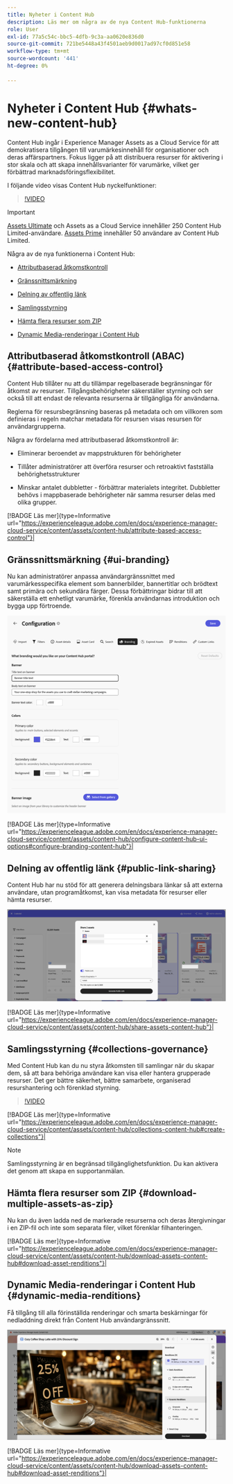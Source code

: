 ```yaml
---
title: Nyheter i Content Hub
description: Läs mer om några av de nya Content Hub-funktionerna
role: User
exl-id: 77a5c54c-bbc5-4dfb-9c3a-aa0620e836d0
source-git-commit: 721be5448a43f4501aeb9d0017ad97cf0d851e58
workflow-type: tm+mt
source-wordcount: '441'
ht-degree: 0%

---
```


# Nyheter i Content Hub {#whats-new-content-hub}

Content Hub ingår i Experience Manager Assets as a Cloud Service för att demokratisera tillgången till varumärkesinnehåll för organisationer och deras affärspartners. Fokus ligger på att distribuera resurser för aktivering i stor skala och att skapa innehållsvarianter för varumärke, vilket ger förbättrad marknadsföringsflexibilitet.

I följande video visas Content Hub nyckelfunktioner:

>[!VIDEO](https://video.tv.adobe.com/v/3463712)

>[!IMPORTANT]
>
>[Assets Ultimate](/help/assets/assets-ultimate-overview.md) och Assets as a Cloud Service innehåller 250 Content Hub Limited-användare. [Assets Prime](/help/assets/assets-prime.md) innehåller 50 användare av Content Hub Limited.

Några av de nya funktionerna i Content Hub:

* [Attributbaserad åtkomstkontroll](#attribute-based-access-control)

* [Gränssnittsmärkning](#ui-branding)

* [Delning av offentlig länk](#public-link-sharing)

* [Samlingsstyrning](#collections-governance)

* [Hämta flera resurser som ZIP](#download-multiple-assets-as-zip)

* [Dynamic Media-renderingar i Content Hub](#dynamic-media-renditions)

## Attributbaserad åtkomstkontroll (ABAC) {#attribute-based-access-control}

Content Hub tillåter nu att du tillämpar regelbaserade begränsningar för åtkomst av resurser. Tillgångsbehörigheter säkerställer styrning och ser också till att endast de relevanta resurserna är tillgängliga för användarna.

Reglerna för resursbegränsning baseras på metadata och om villkoren som definieras i regeln matchar metadata för resursen visas resursen för användargrupperna.

Några av fördelarna med attributbaserad åtkomstkontroll är:

* Eliminerar beroendet av mappstrukturen för behörigheter

* Tillåter administratörer att överföra resurser och retroaktivt fastställa behörighetsstrukturer

* Minskar antalet dubbletter - förbättrar materialets integritet. Dubbletter behövs i mappbaserade behörigheter när samma resurser delas med olika grupper.

[!BADGE Läs mer]{type=Informative url="https://experienceleague.adobe.com/en/docs/experience-manager-cloud-service/content/assets/content-hub/attribute-based-access-control"}|

## Gränssnittsmärkning {#ui-branding}

Nu kan administratörer anpassa användargränssnittet med varumärkesspecifika element som bannerbilder, bannertitlar och brödtext samt primära och sekundära färger. Dessa förbättringar bidrar till att säkerställa ett enhetligt varumärke, förenkla användarnas introduktion och bygga upp förtroende.

![Gränssnittsmärkning](/help/assets/assets/content-hub-ui-branding.png)

[!BADGE Läs mer]{type=Informative url="https://experienceleague.adobe.com/en/docs/experience-manager-cloud-service/content/assets/content-hub/configure-content-hub-ui-options#configure-branding-content-hub"}|

## Delning av offentlig länk {#public-link-sharing}

Content Hub har nu stöd för att generera delningsbara länkar så att externa användare, utan programåtkomst, kan visa metadata för resurser eller hämta resurser.

![Gränssnittsmärkning](/help/assets/assets/public-and-private-link.png)

[!BADGE Läs mer]{type=Informative url="https://experienceleague.adobe.com/en/docs/experience-manager-cloud-service/content/assets/content-hub/share-assets-content-hub"}|

## Samlingsstyrning {#collections-governance}

Med Content Hub kan du nu styra åtkomsten till samlingar när du skapar dem, så att bara behöriga användare kan visa eller hantera grupperade resurser. Det ger bättre säkerhet, bättre samarbete, organiserad resurshantering och förenklad styrning.

>[!VIDEO](https://video.tv.adobe.com/v/3463336)

[!BADGE Läs mer]{type=Informative url="https://experienceleague.adobe.com/en/docs/experience-manager-cloud-service/content/assets/content-hub/collections-content-hub#create-collections"}|

>[!NOTE]
>
>Samlingsstyrning är en begränsad tillgänglighetsfunktion. Du kan aktivera det genom att skapa en supportanmälan.

## Hämta flera resurser som ZIP {#download-multiple-assets-as-zip}

Nu kan du även ladda ned de markerade resurserna och deras återgivningar i en ZIP-fil och inte som separata filer, vilket förenklar filhanteringen.

[!BADGE Läs mer]{type=Informative url="https://experienceleague.adobe.com/en/docs/experience-manager-cloud-service/content/assets/content-hub/download-assets-content-hub#download-asset-renditions"}|

## Dynamic Media-renderingar i Content Hub {#dynamic-media-renditions}

Få tillgång till alla förinställda renderingar och smarta beskärningar för nedladdning direkt från Content Hub användargränssnitt.

&#x200B;![Dynamiska medierenderingar](/help/assets/assets/dm-renditions-content-hub.png)

[!BADGE Läs mer]{type=Informative url="https://experienceleague.adobe.com/en/docs/experience-manager-cloud-service/content/assets/content-hub/download-assets-content-hub#download-asset-renditions"}|
